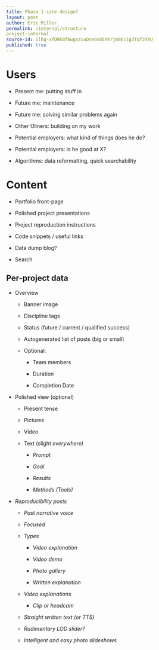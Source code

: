 ```yaml
---
title: Phase 1 site design?
layout: post
author: Eric Miller
permalink: /internal/structure
project:internal
source-id: 1lhq-xfDRKBfNwgszuuDxeonXEYKrjm86c1g3Tqf2VXU
published: true
---
```

# Users

* Present me: putting stuff in

* Future me: maintenance 

* Future me: solving similar problems again

* Other Oliners: building on my work

* Potential employers: what kind of things does he do?

* Potential employers: is he good at X?

* Algorithms: data reformatting, quick searchability

# Content

* Portfolio front-page

* Polished project presentations

* Project reproduction instructions 

* Code snippets / useful links

* Data dump blog? 

* Search

## Per-project data

* Overview

    * Banner image

    * Discipline tags

    * Status (future / current / qualified success)

    * Autogenerated list of posts (big or small)

    * Optional:

        * Team members

        * Duration

        * Completion Date

* Polished view (optional)

    * Present tense

    * Pictures

    * Video

    * Text (slight <em> everywhere)

        * Prompt

        * Goal

        * Results

        * Methods (Tools)

* Reproducibility posts

    * Past narrative voice

    * Focused

    * Types

        * Video explanation

        * Video demo

        * Photo gallery 

        * Written explanation

    * Video explanations 

        * Clip or headcam

    * Straight written text (or TTS)

    * Rudimentary LOD slider?

    * Intelligent and easy photo slideshows

